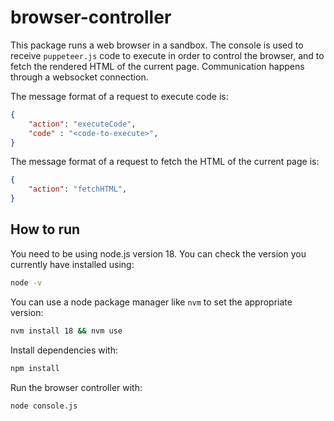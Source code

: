 # browser-controller
This package runs a web browser in a sandbox. The console is used to receive `puppeteer.js` code to execute in order to control the browser, and to fetch the rendered HTML of the current page. Communication happens through a websocket connection.

The message format of a request to execute code is:

```json
{
    "action": "executeCode",
    "code" : "<code-to-execute>",
}
```

The message format of a request to fetch the HTML of the current page is:


```json
{
    "action": "fetchHTML",
}
```

## How to run
You need to be using node.js version 18. You can check the version you currently have installed using:

```bash
node -v
```

You can use a node package manager like `nvm` to set the appropriate version:
```bash
nvm install 18 && nvm use
```

Install dependencies with:

```bash
npm install
```

Run the browser controller with:
```bash
node console.js
```


